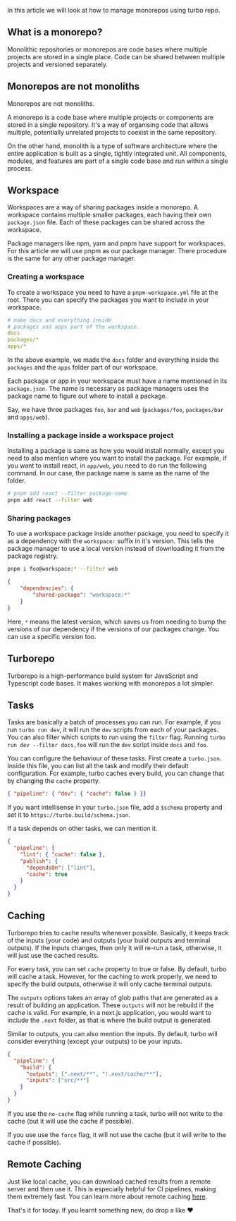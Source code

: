 In this article we will look at how to manage monorepos using turbo repo.
## What is a monorepo?
Monolithic repositories or monorepos are code bases where multiple projects are stored in a single place. Code can be shared between multiple projects and versioned separately.
## Monorepos are not monoliths
Monorepos are not monoliths.

A monorepo is a code base where multiple projects or components are stored in a single repository. It's a way of organising code that allows multiple, potentially unrelated projects to coexist in the same repository.

On the other hand, monolith is a type of software architecture where the entire application is built as a single, tightly integrated unit. All components, modules, and features are part of a single code base and run within a single process.
## Workspace
Workspaces are a way of sharing packages inside a monorepo. A workspace contains multiple smaller packages, each having their own `package.json` file. Each of these packages can be shared across the workspace.

Package managers like npm, yarn and pnpm have support for workspaces. For this article we will use pnpm as our package manager. There procedure is the same for any other package manager.

### Creating a workspace
To create a workspace you need to have a `pnpm-workspace.yml` file at the root. There you can specify the packages you want to include in your workspace.

```yaml
# make docs and everything inside
# packages and apps part of the workspace.
docs
packages/*
apps/*
```

In the above example, we made the `docs` folder and everything inside the `packages` and the `apps` folder part of our workspace.

Each package or app in your workspace must have a name mentioned in its `package.json`.  The name is necessary as package managers uses the package name to figure out where to install a package.

Say, we have three packages `foo`, `bar` and `web` (`packages/foo`, `packages/bar` and `apps/web`).
### Installing a package inside a workspace project
Installing a package is same as how you would install normally, except you need to also mention where you want to install the package. For example, if you want to install react, in `app/web`, you need to do run the following command. In our case, the package name is same as the name of the folder.

```bash
# pnpm add react --filter package-name
pnpm add react --filter web
```

### Sharing packages
To use a workspace package inside another package, you need to specify it as a dependency with the `workspace:` suffix in it's version. This tells the package manager to use a local version instead of downloading it from the package registry.

```bash
pnpm i foo@workspace:* --filter web
```

```json
{
	"dependencies": {
		"shared-package": "workspace:*"
	}
}
```

Here, `*` means the latest version, which saves us from needing to bump the versions of our dependency if the versions of our packages change. You can use a specific version too.
## Turborepo
Turborepo is a high-performance build system for JavaScript and Typescript code bases. It makes working with monorepos a lot simpler.
## Tasks
Tasks are basically a batch of processes you can run. For example, if you run `turbo run dev`, it will run the `dev` scripts from each of your packages. You can also filter which scripts to run using the `filter` flag. Running `turbo run dev --filter docs,foo` will run the `dev` script inside `docs` and `foo`.

You can configure the behaviour of these tasks. First create a `turbo.json`. Inside this file, you can list all the task and modify their default configuration. For example, turbo caches every build, you can change that by changing the `cache` property. 

```json
{ "pipeline": { "dev": { "cache": false } }}
```

If you want intellisense in your `turbo.json` file, add a `$schema` property and set it to  `https://turbo.build/schema.json`.

If a task depends on other tasks, we can mention it.
```json
{
  "pipeline": {
    "lint": { "cache": false },
    "publish": {
	  "dependsOn": ["lint"],
      "cache": true
    }
  }
}
```
## Caching
Turborepo tries to cache results whenever possible. Basically, it keeps track of the inputs (your code) and outputs (your build outputs and terminal outputs). If the inputs changes, then only it will re-run a task, otherwise, it will just use the cached results.

For every task, you can set `cache` property to true or false. By default, turbo will cache a task. However, for the caching to work properly, we need to specify the build outputs, otherwise it will only cache terminal outputs.

The `outputs` options takes an array of glob paths that are generated as a result of building an application. These `outputs` will not be rebuild if the cache is valid. For example, in a next.js application, you would want to include the `.next` folder, as that is where the build output is generated.

Similar to outputs, you can also mention the inputs. By default, turbo will consider everything (except your outputs) to be your inputs.

```json
{
  "pipeline": {
    "build": {
      "outputs": [".next/**", "!.next/cache/**"],
      "inputs": ["src/**"]
    }
  }
}
```

If you use the `no-cache` flag while running a task, turbo will not write to the cache (but it will use the cache if possible).

If you use use the `force` flag, it will not use the cache (but it will write to the cache if possible).

## Remote Caching
Just like local cache, you can download cached results from a remote server and then use it. This is especially helpful for CI pipelines, making them extremely fast. You can learn more about remote caching [here](https://turbo.build/repo/docs/core-concepts/remote-caching).

That's it for today. If you learnt something new, do drop a like ❤️